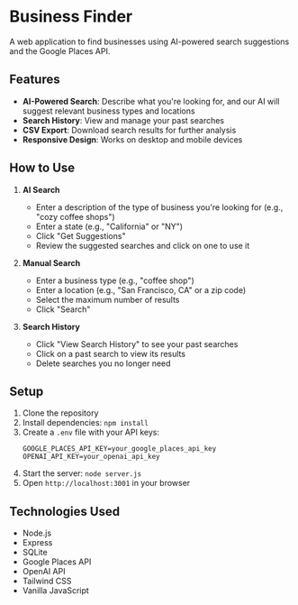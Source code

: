 # Business Finder

A web application to find businesses using AI-powered search suggestions and the Google Places API.

## Features

- **AI-Powered Search**: Describe what you're looking for, and our AI will suggest relevant business types and locations
- **Search History**: View and manage your past searches
- **CSV Export**: Download search results for further analysis
- **Responsive Design**: Works on desktop and mobile devices

## How to Use

1. **AI Search**
   - Enter a description of the type of business you're looking for (e.g., "cozy coffee shops")
   - Enter a state (e.g., "California" or "NY")
   - Click "Get Suggestions"
   - Review the suggested searches and click on one to use it

2. **Manual Search**
   - Enter a business type (e.g., "coffee shop")
   - Enter a location (e.g., "San Francisco, CA" or a zip code)
   - Select the maximum number of results
   - Click "Search"

3. **Search History**
   - Click "View Search History" to see your past searches
   - Click on a past search to view its results
   - Delete searches you no longer need

## Setup

1. Clone the repository
2. Install dependencies: `npm install`
3. Create a `.env` file with your API keys:
   ```
   GOOGLE_PLACES_API_KEY=your_google_places_api_key
   OPENAI_API_KEY=your_openai_api_key
   ```
4. Start the server: `node server.js`
5. Open `http://localhost:3001` in your browser

## Technologies Used

- Node.js
- Express
- SQLite
- Google Places API
- OpenAI API
- Tailwind CSS
- Vanilla JavaScript
